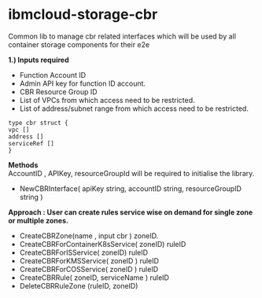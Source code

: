 # ibmcloud-storage-cbr
Common lib to manage cbr related interfaces which will be used by all container storage components for their e2e

**1.) Inputs required** 
  
-  Function Account ID     
- Admin API key for function ID account.
- CBR Resource Group ID 
- List of VPCs from which access need to be restricted.
- List of address/subnet range from which access need to be restricted.

```
type cbr struct {
vpc []
address []
serviceRef [] 
}

```
**Methods**  
    AccountID , APIKey, resourceGroupId will be required to initialise the library.
   - NewCBRInterface( apiKey string, accountID string, resourceGroupID string )

 **Approach : User can create rules service wise on demand for single zone or multiple zones.** 

   - CreateCBRZone(name , input cbr ) zoneID.
   - CreateCBRForContainerK8sService( zoneID) ruleID
   - CreateCBRForISService( zoneID) ruleID
   - CreateCBRForKMSService( zoneID ) ruleID
   - CreateCBRForCOSService( zoneID ) ruleID
   - CreateCBRRule( zoneID, serviceName ) ruleID
   - DeleteCBRRuleZone (ruleID, zoneID)
